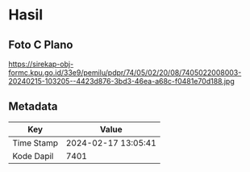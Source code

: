 # Hasil

## Foto C Plano

https://sirekap-obj-formc.kpu.go.id/33e9/pemilu/pdpr/74/05/02/20/08/7405022008003-20240215-103205--4423d876-3bd3-46ea-a68c-f0481e70d188.jpg


## Metadata

| Key        | Value               |
| ---------- | ------------------- |
| Time Stamp | 2024-02-17 13:05:41 |
| Kode Dapil | 7401                |



